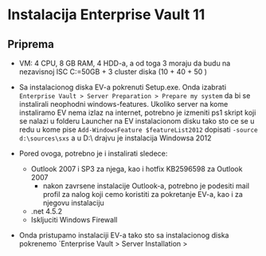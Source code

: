 # Instalacija Enterprise Vault 11

## Priprema
* VM: 4 CPU, 8 GB RAM, 4 HDD-a, a od toga 3 moraju da budu na nezavisnoj ISC C:=50GB + 3 cluster diska (10 + 40 + 50 )
* Sa instalacionog diska EV-a pokrenuti Setup.exe. Onda izabrati `Enterprise Vault > Server Preparation > Prepare my system` da bi se instalirali neophodni windows-features. Ukoliko server na kome instaliramo EV nema izlaz na internet,
    potrebno je izmeniti ps1 skript koji se nalazi u folderu Launcher na EV instalacionom disku tako sto ce se u redu u kome pise
    `Add-WindowsFeature $featureList2012` dopisati `-source d:\sources\sxs` a u D:\ drajvu je instalacija Windowsa 2012
* Pored ovoga, potrebno je i instalirati sledece:
    * Outlook 2007 i SP3 za njega, kao i hotfix  KB2596598 za Outlook 2007  
        * nakon zavrsene instalacije Outlook-a, potrebno je podesiti mail profil za nalog koji cemo koristiti za pokretanje EV-a, kao i za njegovu instalaciju 
    * .net 4.5.2
    * Iskljuciti Windows Firewall

* Onda pristupamo instalaciji EV-a tako sto sa instalacionog diska pokrenemo 
    `Enterprise Vault > Server Installation > 


